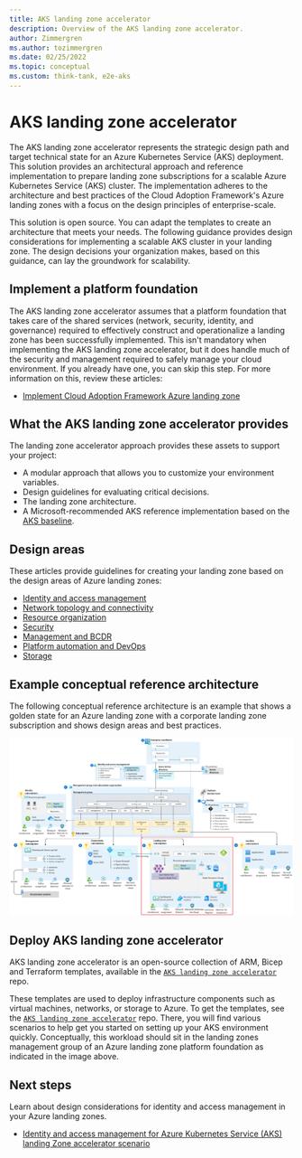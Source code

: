 ```yaml
---
title: AKS landing zone accelerator
description: Overview of the AKS landing zone accelerator.
author: Zimmergren
ms.author: tozimmergren
ms.date: 02/25/2022
ms.topic: conceptual
ms.custom: think-tank, e2e-aks
---
```


# AKS landing zone accelerator

The AKS landing zone accelerator represents the strategic design path and target technical state for an Azure Kubernetes Service (AKS) deployment. This solution provides an architectural approach and reference implementation to prepare landing zone subscriptions for a scalable Azure Kubernetes Service (AKS) cluster. The implementation adheres to the architecture and best practices of the Cloud Adoption Framework's Azure landing zones with a focus on the design principles of enterprise-scale.

This solution is open source. You can adapt the templates to create an architecture that meets your needs. The following guidance provides design considerations for implementing a scalable AKS cluster in your landing zone. The design decisions your organization makes, based on this guidance, can lay the groundwork for scalability.

## Implement a platform foundation

The AKS landing zone accelerator assumes that a platform foundation that takes care of the shared services (network, security, identity, and governance) required to effectively construct and operationalize a landing zone has been successfully implemented. This isn't mandatory when implementing the AKS landing zone accelerator, but it does handle much of the security and management required to safely manage your cloud environment. If you already have one, you can skip this step. For more information on this, review these articles:

- [Implement Cloud Adoption Framework Azure landing zone](../../../ready/landing-zone/index.md)

## What the AKS landing zone accelerator provides

The landing zone accelerator approach provides these assets to support your project:

- A modular approach that allows you to customize your environment variables.
- Design guidelines for evaluating critical decisions.
- The landing zone architecture.
- A Microsoft-recommended AKS reference implementation based on the [AKS baseline](/azure/architecture/reference-architectures/containers/aks/secure-baseline-aks).

## Design areas

These articles provide guidelines for creating your landing zone based on the design areas of Azure landing zones:

- [Identity and access management](./identity-and-access-management.md)
- [Network topology and connectivity](./network-topology-and-connectivity.md)
- [Resource organization](./resource-organization.md)
- [Security](./security.md)
- [Management and BCDR](./management.md)
- [Platform automation and DevOps](./platform-automation-and-devops.md)
- [Storage](./storage.md)

## Example conceptual reference architecture

The following conceptual reference architecture is an example that shows a golden state for an Azure landing zone with a corporate landing zone subscription and shows design areas and best practices.

[![Diagram that shows the A K S landing zone accelerator architecture.](./media/aks-eslz-architecture.png)](./media/aks-eslz-architecture.png#lightbox)

## Deploy AKS landing zone accelerator

AKS landing zone accelerator is an open-source collection of ARM, Bicep and Terraform templates, available in the [`AKS landing zone accelerator`](https://aka.ms/aks-reference-implementation) repo.

These templates are used to deploy infrastructure components such as virtual machines, networks, or storage to Azure. To get the templates, see the [`AKS landing zone accelerator`](https://aka.ms/aks-reference-implementation) repo. There, you will find various scenarios to help get you started on setting up your AKS environment quickly. Conceptually, this workload should sit in the landing zones management group of an Azure landing zone platform foundation as indicated in the image above.

## Next steps

Learn about design considerations for identity and access management in your Azure landing zones.

- [Identity and access management for Azure Kubernetes Service (AKS) landing Zone accelerator scenario](./identity-and-access-management.md)
